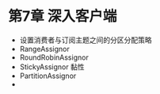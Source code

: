 # 第7章 深入客户端

- 设置消费者与订阅主题之间的分区分配策略
- RangeAssignor
- RoundRobinAssignor
- StickyAssignor 黏性
- PartitionAssignor
- 
